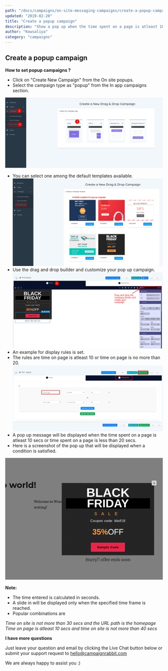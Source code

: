 ```yaml
---
path: "/docs/campaigns/on-site-messaging-campaigns/create-a-popup-campaign"
updated: "2019-02-20"
title: "Create a popup campaign"
description: "Show a pop up when the time spent on a page is atleast 10 secs"
author: "Kowsaliya"
category: "campaigns"
---
```

## Create a popup campaign
**How to set popup campaigns ?**
* Click on "Create New Campaign" from the On site popups.
* Select the campaign type as "popup" from the In app campaigns section.

![pop](https://raw.githubusercontent.com/campaignrabbit/cr-media/master/images/docs/campaigns/onsite-messaging-campaigns/pop.png)

* You can select one among the default templates available.
![tempop](https://raw.githubusercontent.com/campaignrabbit/cr-media/master/images/docs/campaigns/onsite-messaging-campaigns/tempop.png)
* Use the drag and drop builder and customize your pop up campaign.
![popupdesign](https://raw.githubusercontent.com/campaignrabbit/cr-media/master/images/docs/campaigns/onsite-messaging-campaigns/popupdesign.png)
* An example for display rules is set.
* The rules are time on page is atleast 10 or time on page is no more than 20.
![popu-rules](https://raw.githubusercontent.com/campaignrabbit/cr-media/master/images/docs/campaigns/onsite-messaging-campaigns/popuprules.png)
* A pop up message will be displayed when the time spent on a page is atleast 10 secs or time spent on a page is less than 20 secs.
* Here is a screenshot of the pop up that will be displayed when a condition is satisfied.

![popup](https://raw.githubusercontent.com/campaignrabbit/cr-media/master/images/docs/campaigns/onsite-messaging-campaigns/popup.png)

**Note:**  
* The time entered is calculated in seconds.
* A slide in will be displayed only when the specified time frame is reached.
* Popular combinations are

*Time on site is not more than 30 secs and the URL path is the homepage
Time on page is atleast 10 secs and time on site is not more than 40 secs*  

**I have more questions**

Just leave your question and email by clicking the Live Chat button below or submit your support request to <hello@campaignrabbit.com>

We are always happy to assist you :)
